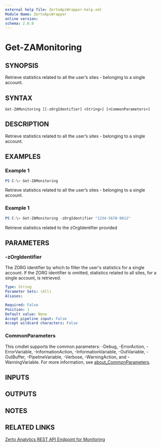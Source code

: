 ```yaml
---
external help file: ZertoApiWrapper-help.xml
Module Name: ZertoApiWrapper
online version:
schema: 2.0.0
---
```


# Get-ZAMonitoring

## SYNOPSIS

Retrieve statistics related to all the user’s sites - belonging to a single account.

## SYNTAX

```
Get-ZAMonitoring [[-zOrgIdentifier] <String>] [<CommonParameters>]
```

## DESCRIPTION

Retrieve statistics related to all the user’s sites - belonging to a single account.

## EXAMPLES

### Example 1
```powershell
PS C:\> Get-ZAMonitoring
```

Retrieve statistics related to all the user’s sites - belonging to a single account.

### Example 1
```powershell
PS C:\> Get-ZAMonitoring -zOrgIdentifier "1234-5678-9012"
```

Retrieve statistics related to the zOrgIdentifier provided

## PARAMETERS

### -zOrgIdentifier
The ZORG identifier by which to filter the user's statistics for a single account.
If the ZORG identifier is omitted, statistics related to all sites, for a single account, is retrieved.

```yaml
Type: String
Parameter Sets: (All)
Aliases:

Required: False
Position: 1
Default value: None
Accept pipeline input: False
Accept wildcard characters: False
```

### CommonParameters
This cmdlet supports the common parameters: -Debug, -ErrorAction, -ErrorVariable, -InformationAction, -InformationVariable, -OutVariable, -OutBuffer, -PipelineVariable, -Verbose, -WarningAction, and -WarningVariable. For more information, see [about_CommonParameters](http://go.microsoft.com/fwlink/?LinkID=113216).

## INPUTS

## OUTPUTS

## NOTES

## RELATED LINKS

[Zerto Analytics REST API Endpoint for Monitoring](https://docs.api.zerto.com/#/Monitoring/get_v2_monitoring_)
